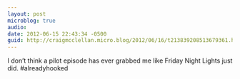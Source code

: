 ```yaml
---
layout: post
microblog: true
audio: 
date: 2012-06-15 22:43:34 -0500
guid: http://craigmcclellan.micro.blog/2012/06/16/t213839208513679361.html
---
```

I don’t think a pilot episode has ever grabbed me like Friday Night Lights just did. #alreadyhooked
